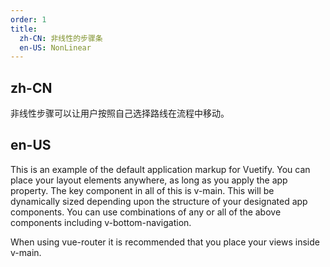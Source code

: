 ```yaml
---
order: 1
title:
  zh-CN: 非线性的步骤条
  en-US: NonLinear
---
```


## zh-CN

非线性步骤可以让用户按照自己选择路线在流程中移动。

## en-US

This is an example of the default application markup for Vuetify. You can place your layout elements anywhere, as long as you apply the app property. The key component in all of this is v-main. This will be dynamically sized depending upon the structure of your designated app components. You can use combinations of any or all of the above components including v-bottom-navigation.

When using vue-router it is recommended that you place your views inside v-main.
